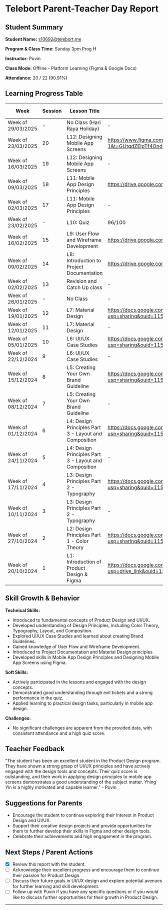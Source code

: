 # Telebort Parent-Teacher Day Report

## Student Summary

**Student Name:** s10692@telebort.me

**Program & Class Time:** Sunday 3pm Prog H

**Instructor:** Puvin

**Class Mode:** Offline - Platform Learning (Figma & Google Docs)

**Attendance:** 20 / 22 (90.91%)


## Learning Progress Table

| Week              | Session | Lesson Title                                          | Submission Link/Score                                                                                             | Exit Ticket Score   | Progress Rating |
|-------------------|---------|-------------------------------------------------------|-----------------------------------------------------------------------------------------------------------------|---------------------|-----------------|
| Week of 29/03/2025 | -       | No Class (Hari Raya Holiday)                          | -                                                                                                               | -                   | ☆☆☆☆☆         |
| Week of 23/03/2025 | 20      | L12: Designing Mobile App Screens                     | https://www.figma.com/design/ZVVQAvQC5ZX3SMiRzL0XSM/Untitled?node-id=0-1&t=GUtgdZEIpTf4OndP-1 | 05/05/2025          | ★★★☆☆         |
| Week of 16/03/2025 | 19      | L12: Designing Mobile App Screens                     | -                                                                                                               | -                   | ★★★☆☆         |
| Week of 09/03/2025 | 18      | L11: Mobile App Design Principles                     | https://drive.google.com/open?id=1uPgsB4a7okbMwUflXmsUkDm4fpvg6v29                                               | -                   | ★★★☆☆         |
| Week of 02/03/2025 | 17      | L11: Mobile App Design Principles                     | -                                                                                                               | et: 5/5             | ★★★★☆         |
| Week of 23/02/2025 | -       | L10: Quiz                                             | 96/100                                                                                                          | -                   | ★★★★★         |
| Week of 16/02/2025 | 15      | L9: User Flow and Wireframe Development               | https://drive.google.com/open?id=1mrJ3EDvPNfJnQln1ALaDWoF-3B0QK1Zy                                               | et: 5/5             | ★★★★☆         |
| Week of 09/02/2025 | 14      | L8: Introduction to Project Documentation            | https://drive.google.com/open?id=178C4uYBtk34H5vNsPa9m1mY8j6hmgTdo                                               | et: 5/5             | ★★★★☆         |
| Week of 02/02/2025 | 13      | Revision and Catch Up class                           | -                                                                                                               | -                   | ☆☆☆☆☆         |
| Week of 26/01/2025 | -       | No Class                                              | -                                                                                                               | -                   | ☆☆☆☆☆         |
| Week of 19/01/2025 | 12      | L7: Material Design                                   | https://docs.google.com/document/d/1_93fkz7-KEllQeApsUEUVbOjv9iWpCt7/edit?usp=sharing&ouid=115871774100818920140&rtpof=true&sd=true | 5/5                 | ★★★☆☆         |
| Week of 12/01/2025 | 11      | L7: Material Design                                   | -                                                                                                               | -                   | ★★★☆☆         |
| Week of 05/01/2025 | 10      | L6: UI/UX Case Studies                                | https://docs.google.com/document/d/1n9ZYuyEMlO8QrW-9jX_hqFIZ50O-x8jH/edit?usp=sharing&ouid=115871774100818920140&rtpof=true&sd=true | 5/5                 | ★★★☆☆         |
| Week of 22/12/2024 | 9       | L6: UI/UX Case Studies                                | -                                                                                                               | -                   | ★★★☆☆         |
| Week of 15/12/2024 | 8       | L5: Creating Your Own Brand Guideline                 | https://docs.google.com/document/d/1EDddW_-WjoTr46DT21Z-qhlYi14wzY6k/edit?usp=sharing&ouid=115871774100818920140&rtpof=true&sd=true | 4/5                 | ★★★☆☆         |
| Week of 08/12/2024 | 7       | L5: Creating Your Own Brand Guideline                 | -                                                                                                               | ★★★★☆             | ★★★★☆         |
| Week of 01/12/2024 | 6       | L4: Design Principles Part 3 - Layout and Composition | https://docs.google.com/document/d/1hfk8iXSDNNkaGx2fe75DScRzwsa3vv4k/edit?usp=sharing&ouid=115871774100818920140&rtpof=true&sd=true | 3/3                 | ★★★★☆         |
| Week of 24/11/2024 | 5       | L4: Design Principles Part 3 - Layout and Composition | -                                                                                                               | ★★★★☆             | ★★★★☆         |
| Week of 17/11/2024 | 4       | L3: Design Principles Part 2 - Typography             | https://docs.google.com/document/d/1MEM9hZ4pD9oi1OfOx1MOmdzlSot_PrsB/edit?usp=sharing&ouid=115871774100818920140&rtpof=true&sd=true | 4/5                 | ★★★☆☆         |
| Week of 10/11/2024 | 3       | L3: Design Principles Part 2 - Typography             | -                                                                                                               | ★★★☆☆             | ★★★☆☆         |
| Week of 27/10/2024 | 2       | L2: Design Principles Part 1 - Color Theory          | https://docs.google.com/document/d/1wf1o2NmGb7naGfO3fekziqWT4Zg7zzsa/edit?usp=sharing&ouid=115871774100818920140&rtpof=true&sd=true | 4/5                 | ★★★☆☆         |
| Week of 20/10/2024 | 1       | L1: Introduction of Product Design & Figma          | https://docs.google.com/document/d/1Ri8mFHCyJ5Uo8p3P3uFNLNY6V4byW6Ox/edit?usp=drive_link&ouid=115871774100818920140&rtpof=true&sd=true | et: 5/5             | ★★★☆☆         |

## Skill Growth & Behavior

**Technical Skills:**
* Introduced to fundamental concepts of Product Design and UI/UX.
* Developed understanding of Design Principles, including Color Theory, Typography, Layout, and Composition.
* Explored UI/UX Case Studies and learned about creating Brand Guidelines.
* Gained knowledge of User Flow and Wireframe Development.
* Introduced to Project Documentation and Material Design principles.
* Developed skills in Mobile App Design Principles and Designing Mobile App Screens using Figma.

**Soft Skills:**
* Actively participated in the lessons and engaged with the design concepts.
* Demonstrated good understanding through exit tickets and a strong performance in the quiz.
* Applied learning to practical design tasks, particularly in mobile app design.

**Challenges:**
* No significant challenges are apparent from the provided data, with consistent attendance and a high quiz score.

## Teacher Feedback

"The student has been an excellent student in the Product Design program. They have shown a strong grasp of UI/UX principles and have actively engaged with the design tools and concepts. Their quiz score is outstanding, and their work in applying design principles to mobile app screens demonstrates a good understanding of the subject matter. Yhing Yin is a highly motivated and capable learner." - Puvin

## Suggestions for Parents

* Encourage the student to continue exploring their interest in Product Design and UI/UX.
* Support their creative design projects and provide opportunities for them to further develop their skills in Figma and other design tools.
* Celebrate their achievements and high engagement in the program.

## Next Steps / Parent Actions

* [x] Review this report with the student.
* [ ] Acknowledge their excellent progress and encourage them to continue their passion for Product Design.
* [ ] Discuss their future goals in UI/UX design and explore potential avenues for further learning and skill development.
* [ ] Follow up with Puvin if you have any specific questions or if you would like to discuss further opportunities for their growth in Product Design.

***